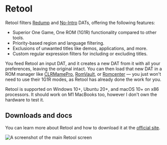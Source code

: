 # Retool

Retool filters [Redump](http://redump.org/) and [No-Intro](https://www.no-intro.org/)
DATs, offering the following features:

* Superior One Game, One ROM (1G1R) functionality compared to other tools.
* Priority-based region and language filtering.
* Exclusions of unwanted titles like demos, applications, and more.
* Custom regular expression filters for including or excluding titles.

You feed Retool an input DAT, and it creates a new DAT from it with all your preferences,
leaving the original intact. You can then load that new DAT in a ROM manager
like [CLRMamePro](https://mamedev.emulab.it/clrmamepro/), [RomVault](https://www.romvault.com/),
or [Romcenter](https://www.romcenter.com/) &mdash; you just won't need to use their
1G1R modes, as Retool has already done the work for you.

Retool is supported on Windows 10+, Ubuntu 20+, and macOS 10+ on x86 processors. It should
work on M1 MacBooks too, however I don't own the hardware to test it.

## Downloads and docs

You can learn more about Retool and how to download it at the [official site](https://unexpectedpanda.github.io/retool/).

![A screenshot of the main Retool screen](https://unexpectedpanda.github.io/retool/images/main-app.png)




